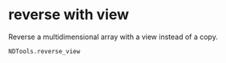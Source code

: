 # reverse with view 
Reverse a multidimensional array with a view instead of a copy.

```@docs
NDTools.reverse_view
```
